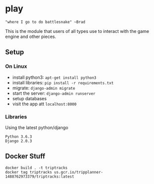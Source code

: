 # play
`"where I go to do battlesnake" ~Brad`

This is the module that users of all types use to interact with the game engine and other pieces.

## Setup
### On Linux
- install python3: `apt-get install python3`
- install libraries: `pip install -r requirements.txt`
- migrate: `django-admin migrate`
- start the server: `django-admin runserver`
- setup databases
- visit the app att `localhost:8000`

### Libraries
Using the latest python/django
```
Python 3.6.3
Django 2.0.3
```

## Docker Stuff
```
docker build . -t triptracks
docker tag triptracks us.gcr.io/tripplanner-1488762973379/triptracks:latest
```

